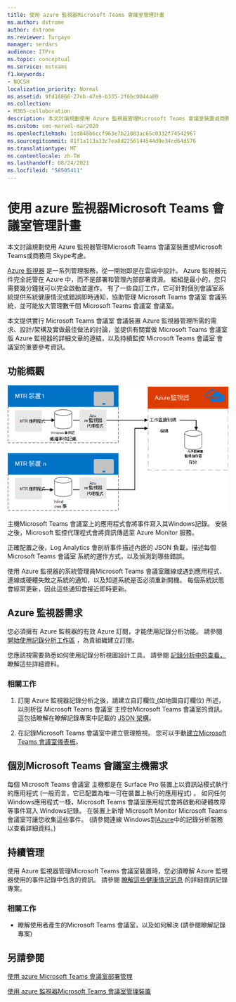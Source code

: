 ```yaml
---
title: 使用 azure 監視器Microsoft Teams 會議室管理計畫
ms.author: dstrome
author: dstrome
ms.reviewer: Turgayo
manager: serdars
audience: ITPro
ms.topic: conceptual
ms.service: msteams
f1.keywords:
- NOCSH
localization_priority: Normal
ms.assetid: 9fd16866-27eb-47a9-b335-2f6bc9044a80
ms.collection:
- M365-collaboration
description: 本文討論規劃使用 Azure 監視器管理Microsoft Teams 會議室裝置或商務用 Skype Teams考慮。
ms.custom: seo-marvel-mar2020
ms.openlocfilehash: 1cd848b6ccf963e7b21083ac65c0332f74542967
ms.sourcegitcommit: 81f1a113a33c7ea8d2256144544d0e34cd64d576
ms.translationtype: MT
ms.contentlocale: zh-TW
ms.lasthandoff: 08/24/2021
ms.locfileid: "58505411"
---
```

# <a name="plan-microsoft-teams-rooms-management-with-azure-monitor"></a>使用 azure 監視器Microsoft Teams 會議室管理計畫
 
 本文討論規劃使用 Azure 監視器管理Microsoft Teams 會議室裝置或Microsoft Teams或商務用 Skype考慮。
  
[Azure 監視器](/azure/azure-monitor/overview) 是一系列管理服務，從一開始即是在雲端中設計。 Azure 監視器元件完全託管在 Azure 中，而不是部署和管理內部部署資源。 組組是最小的，您只需要幾分鐘就可以完全啟動並運作。 有了一些自訂工作，它可針對個別會議室系統提供系統健康情況或錯誤即時通知，協助管理 Microsoft Teams 會議室 會議系統，並可能放大管理數千間 Microsoft Teams 會議室 會議室。
  
本文提供實行 Microsoft Teams 會議室 會議裝置 Azure 監視器管理所需的需求、設計/架構及實做最佳做法的討論，並提供有關實做 Microsoft Teams 會議室 版 Azure 監視器的詳細文章的連結，以及持續監控 Microsoft Teams 會議室 會議室的重要參考資訊。 
  
## <a name="functional-overview"></a>功能概觀

![使用 Azure 監視器Microsoft Teams 會議室管理圖表](../media/3f2ae1b8-61ea-4cd6-afb4-4bd75ccc746a.png)
  
主機Microsoft Teams 會議室上的應用程式會將事件寫入其Windows記錄。 安裝之後，Microsoft 監控代理程式會將資訊傳遞至 Azure Monitor 服務。 
  
正確配置之後，Log Analytics 會剖析事件描述內嵌的 JSON 負載，描述每個 Microsoft Teams 會議室 系統的運作方式，以及偵測到哪些錯誤。 
  
使用 Azure 監視器的系統管理員Microsoft Teams 會議室離線或遇到應用程式、連線或硬體失敗之系統的通知，以及知道系統是否必須重新開機。 每個系統狀態會經常更新，因此這些通知會接近即時更新。
  
## <a name="azure-monitor-requirements"></a>Azure 監視器需求

您必須擁有 Azure 監視器的有效 Azure 訂閱，才能使用記錄分析功能。 請參閱 [開始使用記錄分析工作區](/azure/azure-monitor/learn/quick-create-workspace) ，為貴組織建立訂閱。
  
您應該視需要熟悉如何使用記錄分析視圖設計工具。 請參閱 [記錄分析中的查看，](/azure/azure-monitor/platform/view-designer) 瞭解這些詳細資料。
  
### <a name="related-tasks"></a>相關工作

1. 訂閱 Azure 監視器記錄分析之後，請建立自訂欄位[ (](azure-monitor-deploy.md#Custom_fields)如地圖自訂欄位) 所述，以剖析從 Microsoft Teams 會議室 主控台Microsoft Teams 會議室的資訊。 這包括瞭解在瞭解記錄專案中記載的 [JSON 架構](azure-monitor-manage.md#understand-the-log-entries)。
    
2. 在記錄Microsoft Teams 會議室中建立管理檢視。 您可以手動[建立Microsoft Teams 會議室儀表板](azure-monitor-deploy.md#create-a-microsoft-teams-rooms-dashboard-manually)。
    
## <a name="individual-microsoft-teams-rooms-console-requirements"></a>個別Microsoft Teams 會議室主機需求

每個 Microsoft Teams 會議室 主機都是在 Surface Pro 裝置上以資訊站模式執行的應用程式 (一般而言，它已配置為唯一可在裝置上執行的應用程式) 。 如同任何Windows應用程式一樣，Microsoft Teams 會議室應用程式會將啟動和硬體故障等事件寫入 Windows記錄。 在裝置上新增 Microsoft Monitor Microsoft Teams 會議室可讓您收集這些事件。  (請參閱連線 Windows到[Azure](/azure/azure-monitor/platform/agent-windows)中的記錄分析服務以查看詳細資料。) 
  
## <a name="ongoing-management"></a>持續管理

使用 Azure 監視器管理Microsoft Teams 會議室裝置時，您必須瞭解 Azure 監視器使用的事件記錄中包含的資訊。 請參閱 [瞭解這些健康情況訊息](azure-monitor-manage.md#understand-the-log-entries) 的詳細資訊記錄專案。
  
### <a name="related-tasks"></a>相關工作

- 瞭解使用者產生的Microsoft Teams 會議室，以及如何解決 (請參閱瞭解記錄專案) [](azure-monitor-manage.md#understand-the-log-entries)
    
## <a name="see-also"></a>另請參閱

[使用 azure Microsoft Teams 會議室部署管理](azure-monitor-deploy.md)
  
[使用 azure 監視器Microsoft Teams 會議室管理裝置](azure-monitor-manage.md)

